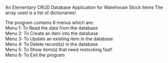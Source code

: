 An Elementary CRUD Database Application for Warehouse Stock Items
The array used is a list of dictionaries!

The program contains 6 menus which are:  
Menu 1: To Read the data from the database  
Menu 2: To Create an item into the database  
Menu 3: To Update an existing item in the database  
Menu 4: To Delete record(s) in the database  
Menu 5: To Show item(s) that need restocking fast!  
Menu 6: To Exit the program  
